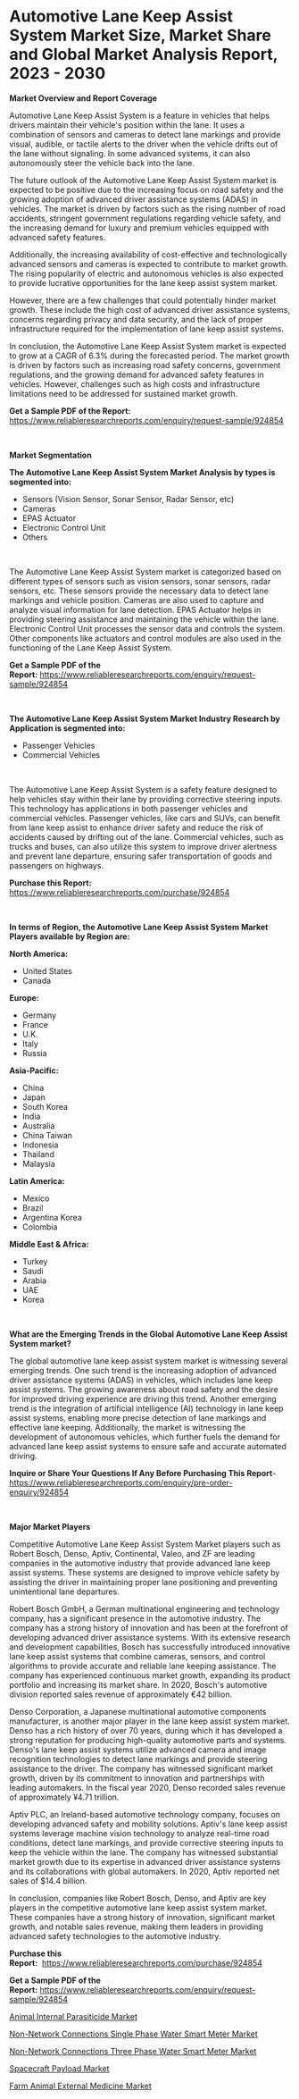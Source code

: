 <p><h1>Automotive Lane Keep Assist System Market Size, Market Share and Global Market Analysis Report, 2023 - 2030</h1></p><p><strong>Market Overview and Report Coverage</strong></p>
<p><p>Automotive Lane Keep Assist System is a feature in vehicles that helps drivers maintain their vehicle's position within the lane. It uses a combination of sensors and cameras to detect lane markings and provide visual, audible, or tactile alerts to the driver when the vehicle drifts out of the lane without signaling. In some advanced systems, it can also autonomously steer the vehicle back into the lane.</p><p>The future outlook of the Automotive Lane Keep Assist System market is expected to be positive due to the increasing focus on road safety and the growing adoption of advanced driver assistance systems (ADAS) in vehicles. The market is driven by factors such as the rising number of road accidents, stringent government regulations regarding vehicle safety, and the increasing demand for luxury and premium vehicles equipped with advanced safety features.</p><p>Additionally, the increasing availability of cost-effective and technologically advanced sensors and cameras is expected to contribute to market growth. The rising popularity of electric and autonomous vehicles is also expected to provide lucrative opportunities for the lane keep assist system market.</p><p>However, there are a few challenges that could potentially hinder market growth. These include the high cost of advanced driver assistance systems, concerns regarding privacy and data security, and the lack of proper infrastructure required for the implementation of lane keep assist systems.</p><p>In conclusion, the Automotive Lane Keep Assist System market is expected to grow at a CAGR of 6.3% during the forecasted period. The market growth is driven by factors such as increasing road safety concerns, government regulations, and the growing demand for advanced safety features in vehicles. However, challenges such as high costs and infrastructure limitations need to be addressed for sustained market growth.</p></p>
<p><strong>Get a Sample PDF of the Report:</strong> <a href="https://www.reliableresearchreports.com/enquiry/request-sample/924854">https://www.reliableresearchreports.com/enquiry/request-sample/924854</a></p>
<p>&nbsp;</p>
<p><strong>Market Segmentation</strong></p>
<p><strong>The Automotive Lane Keep Assist System Market Analysis by types is segmented into:</strong></p>
<p><ul><li>Sensors (Vision Sensor, Sonar Sensor, Radar Sensor, etc)</li><li>Cameras</li><li>EPAS Actuator</li><li>Electronic Control Unit</li><li>Others</li></ul></p>
<p>&nbsp;</p>
<p><p>The Automotive Lane Keep Assist System market is categorized based on different types of sensors such as vision sensors, sonar sensors, radar sensors, etc. These sensors provide the necessary data to detect lane markings and vehicle position. Cameras are also used to capture and analyze visual information for lane detection. EPAS Actuator helps in providing steering assistance and maintaining the vehicle within the lane. Electronic Control Unit processes the sensor data and controls the system. Other components like actuators and control modules are also used in the functioning of the Lane Keep Assist System.</p></p>
<p><strong>Get a Sample PDF of the Report:</strong>&nbsp;<a href="https://www.reliableresearchreports.com/enquiry/request-sample/924854">https://www.reliableresearchreports.com/enquiry/request-sample/924854</a></p>
<p>&nbsp;</p>
<p><strong>The Automotive Lane Keep Assist System Market Industry Research by Application is segmented into:</strong></p>
<p><ul><li>Passenger Vehicles</li><li>Commercial Vehicles</li></ul></p>
<p>&nbsp;</p>
<p><p>The Automotive Lane Keep Assist System is a safety feature designed to help vehicles stay within their lane by providing corrective steering inputs. This technology has applications in both passenger vehicles and commercial vehicles. Passenger vehicles, like cars and SUVs, can benefit from lane keep assist to enhance driver safety and reduce the risk of accidents caused by drifting out of the lane. Commercial vehicles, such as trucks and buses, can also utilize this system to improve driver alertness and prevent lane departure, ensuring safer transportation of goods and passengers on highways.</p></p>
<p><strong>Purchase this Report:</strong>&nbsp; <a href="https://www.reliableresearchreports.com/purchase/924854">https://www.reliableresearchreports.com/purchase/924854</a></p>
<p>&nbsp;</p>
<p><strong>In terms of Region, the Automotive Lane Keep Assist System Market Players available by Region are:</strong></p>
<p>
    <p> <strong> North America: </strong>
        <ul>
            <li>United States</li>
            <li>Canada</li>
        </ul>
        </p> 
    <p> <strong> Europe: </strong>
        <ul>
            <li>Germany</li>
            <li>France</li>
            <li>U.K.</li>
            <li>Italy</li>
            <li>Russia</li>
        </ul>
        </p> 
    <p> <strong> Asia-Pacific: </strong>
        <ul>
            <li>China</li>
            <li>Japan</li>
            <li>South Korea</li>
            <li>India</li>
            <li>Australia</li>
            <li>China Taiwan</li>
            <li>Indonesia</li>
            <li>Thailand</li>
            <li>Malaysia</li>
        </ul>
        </p> 
    <p> <strong> Latin America: </strong>
        <ul>
            <li>Mexico</li>
            <li>Brazil</li>
            <li>Argentina Korea</li>
            <li>Colombia</li>
        </ul>
        </p> 
    <p> <strong> Middle East & Africa: </strong>
        <ul>
            <li>Turkey</li>
            <li>Saudi</li>
            <li>Arabia</li>
            <li>UAE</li>
            <li>Korea</li>
        </ul>
    </p>
    </p>
<p>&nbsp;</p>
<p><strong>What are the Emerging Trends in the Global Automotive Lane Keep Assist System market?</strong></p>
<p><p>The global automotive lane keep assist system market is witnessing several emerging trends. One such trend is the increasing adoption of advanced driver assistance systems (ADAS) in vehicles, which includes lane keep assist systems. The growing awareness about road safety and the desire for improved driving experience are driving this trend. Another emerging trend is the integration of artificial intelligence (AI) technology in lane keep assist systems, enabling more precise detection of lane markings and effective lane keeping. Additionally, the market is witnessing the development of autonomous vehicles, which further fuels the demand for advanced lane keep assist systems to ensure safe and accurate automated driving.</p></p>
<p><strong>Inquire or Share Your Questions If Any Before Purchasing This Report</strong>- <a href="https://www.reliableresearchreports.com/enquiry/pre-order-enquiry/924854">https://www.reliableresearchreports.com/enquiry/pre-order-enquiry/924854</a></p>
<p>&nbsp;</p>
<p><strong>Major Market Players</strong></p>
<p><p>Competitive Automotive Lane Keep Assist System Market players such as Robert Bosch, Denso, Aptiv, Continental, Valeo, and ZF are leading companies in the automotive industry that provide advanced lane keep assist systems. These systems are designed to improve vehicle safety by assisting the driver in maintaining proper lane positioning and preventing unintentional lane departures.</p><p>Robert Bosch GmbH, a German multinational engineering and technology company, has a significant presence in the automotive industry. The company has a strong history of innovation and has been at the forefront of developing advanced driver assistance systems. With its extensive research and development capabilities, Bosch has successfully introduced innovative lane keep assist systems that combine cameras, sensors, and control algorithms to provide accurate and reliable lane keeping assistance. The company has experienced continuous market growth, expanding its product portfolio and increasing its market share. In 2020, Bosch's automotive division reported sales revenue of approximately €42 billion.</p><p>Denso Corporation, a Japanese multinational automotive components manufacturer, is another major player in the lane keep assist system market. Denso has a rich history of over 70 years, during which it has developed a strong reputation for producing high-quality automotive parts and systems. Denso's lane keep assist systems utilize advanced camera and image recognition technologies to detect lane markings and provide steering assistance to the driver. The company has witnessed significant market growth, driven by its commitment to innovation and partnerships with leading automakers. In the fiscal year 2020, Denso recorded sales revenue of approximately ¥4.71 trillion.</p><p>Aptiv PLC, an Ireland-based automotive technology company, focuses on developing advanced safety and mobility solutions. Aptiv's lane keep assist systems leverage machine vision technology to analyze real-time road conditions, detect lane markings, and provide corrective steering inputs to keep the vehicle within the lane. The company has witnessed substantial market growth due to its expertise in advanced driver assistance systems and its collaborations with global automakers. In 2020, Aptiv reported net sales of $14.4 billion.</p><p>In conclusion, companies like Robert Bosch, Denso, and Aptiv are key players in the competitive automotive lane keep assist system market. These companies have a strong history of innovation, significant market growth, and notable sales revenue, making them leaders in providing advanced safety technologies to the automotive industry.</p></p>
<p><strong>Purchase this Report:</strong>&nbsp;&nbsp;<a href="https://www.reliableresearchreports.com/purchase/924854">https://www.reliableresearchreports.com/purchase/924854</a></p>
<p></p>
<p><strong>Get a Sample PDF of the Report:</strong>&nbsp;<a href="https://www.reliableresearchreports.com/enquiry/request-sample/924854">https://www.reliableresearchreports.com/enquiry/request-sample/924854</a></p>
<p><p><a href="https://github.com/abdelrhmankishk22/Market-Research-Report-List-1/blob/main/animal-internal-parasiticide-market.md">Animal Internal Parasiticide Market</a></p><p><a href="https://www.linkedin.com/pulse/non-network-connections-single-phase-water-smart-meter-rohit-roy-sdruf/">Non-Network Connections Single Phase Water Smart Meter Market</a></p><p><a href="https://www.linkedin.com/pulse/non-network-connections-three-phase-water-smart-meter-xs81f/">Non-Network Connections Three Phase Water Smart Meter Market</a></p><p><a href="https://medium.com/@kimzemlak1955/spacecraft-payload-market-size-growth-forecast-2023-2030-ffe6c5054bb7">Spacecraft Payload Market</a></p><p><a href="https://github.com/mahnoor2003/Market-Research-Report-List-1/blob/main/farm-animal-external-medicine-market.md">Farm Animal External Medicine Market</a></p></p>
